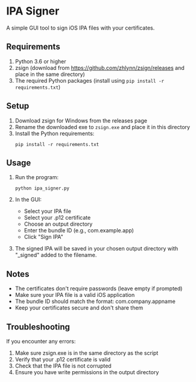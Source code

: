 # IPA Signer

A simple GUI tool to sign iOS IPA files with your certificates.

## Requirements

1. Python 3.6 or higher
2. zsign (download from https://github.com/zhlynn/zsign/releases and place in the same directory)
3. The required Python packages (install using `pip install -r requirements.txt`)

## Setup

1. Download zsign for Windows from the releases page
2. Rename the downloaded exe to `zsign.exe` and place it in this directory
3. Install the Python requirements:
   ```
   pip install -r requirements.txt
   ```

## Usage

1. Run the program:
   ```
   python ipa_signer.py
   ```

2. In the GUI:
   - Select your IPA file
   - Select your .p12 certificate
   - Choose an output directory
   - Enter the bundle ID (e.g., com.example.app)
   - Click "Sign IPA"

3. The signed IPA will be saved in your chosen output directory with "_signed" added to the filename.

## Notes

- The certificates don't require passwords (leave empty if prompted)
- Make sure your IPA file is a valid iOS application
- The bundle ID should match the format: com.company.appname
- Keep your certificates secure and don't share them

## Troubleshooting

If you encounter any errors:
1. Make sure zsign.exe is in the same directory as the script
2. Verify that your .p12 certificate is valid
3. Check that the IPA file is not corrupted
4. Ensure you have write permissions in the output directory
